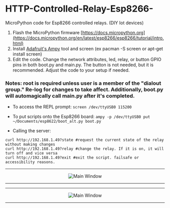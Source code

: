 # HTTP-Controlled-Relay-Esp8266-
MicroPython code for Esp8266 controlled relays. (DIY Iot devices)

1. Flash the MicroPython firmware [https://docs.micropython.org](https://docs.micropython.org/en/latest/esp8266/esp8266/tutorial/intro.html)
2. Install [Adafruit's Ampy](https://github.com/adafruit/ampy) tool and screen (ex pacman -S screen or apt-get install screen)
3. Edit the code. Change the network attributes, led, relay, or button GPIO pins in both boot.py and main.py. The button is not needed, but it is recommended. Adjust the code to your setup if needed.

### Notes: root is required unless user is a member of the "dialout group." Re-log for changes to take affect. Additionally, boot.py will automagically call main.py after it's completed.
- To access the REPL prompt:
```screen /dev/ttyUSB0 115200```
- To put scripts onto the Esp8266 board:
```ampy -p /dev/ttyUSB0 put ~/Documents/esp8622/boot_alt.py boot.py```

- Calling the server:
```
curl http://192.168.1.49?state #request the current state of the relay without making changes
curl http://192.168.1.49?relay #change the relay. If it is on, it will turn off and vice versa
curl http://192.168.1.49?exit #exit the script. failsafe or accessibility reasons. 
```

<hr>
<p align="center">
  <img src="https://github.com/datguy-dev/HTTP-Controlled-Relay-Esp8266-/blob/master/pics/smallrelay/my_photo-5.jpg" title="Main Window"><br>
</p>
<hr>
<hr>
<p align="center">
  <img src="https://github.com/datguy-dev/HTTP-Controlled-Relay-Esp8266-/blob/master/pics/bigrelay/my_photo-8.jpg" title="Main Window"><br>
</p>
<hr>
